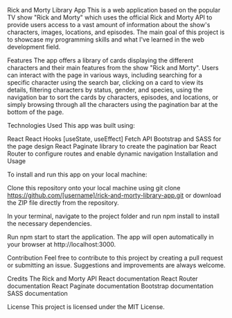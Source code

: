 Rick and Morty Library App
This is a web application based on the popular TV show "Rick and Morty" which uses the official Rick and Morty API to provide users access to a vast amount of information about the show's characters, images, locations, and episodes. The main goal of this project is to showcase my programming skills and what I've learned in the web development field.

Features
The app offers a library of cards displaying the different characters and their main features from the show "Rick and Morty". Users can interact with the page in various ways, including searching for a specific character using the search bar, clicking on a card to view its details, filtering characters by status, gender, and species, using the navigation bar to sort the cards by characters, episodes, and locations, or simply browsing through all the characters using the pagination bar at the bottom of the page.

Technologies Used
This app was built using:

React
React Hooks [useState, useEffect]
Fetch API
Bootstrap and SASS for the page design
React Paginate library to create the pagination bar
React Router to configure routes and enable dynamic navigation
Installation and Usage

To install and run this app on your local machine:

Clone this repository onto your local machine using git clone https://github.com/[username]/rick-and-morty-library-app.git or download the ZIP file directly from the repository.

In your terminal, navigate to the project folder and run npm install to install the necessary dependencies.

Run npm start to start the application. The app will open automatically in your browser at http://localhost:3000.

Contribution
Feel free to contribute to this project by creating a pull request or submitting an issue. Suggestions and improvements are always welcome.

Credits
The Rick and Morty API
React documentation
React Router documentation
React Paginate documentation
Bootstrap documentation
SASS documentation

License
This project is licensed under the MIT License.